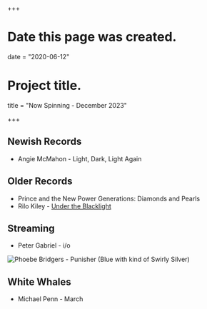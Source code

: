 +++
# Date this page was created.
date = "2020-06-12"

# Project title.
title = "Now Spinning - December 2023"

+++

## Newish Records

* Angie McMahon - Light, Dark, Light Again


## Older Records
* Prince and the New Power Generations: Diamonds and Pearls
* Rilo Kiley - [Under the Blacklight](https://www.discogs.com/Rilo-Kiley-Under-The-Blacklight/release/3077280)


## Streaming

* Peter Gabriel - i/o

![Phoebe Bridgers - Punisher (Blue with kind of Swirly Silver)](/img/punisher.jpg)

## White Whales
* Michael Penn - March



